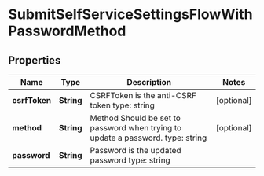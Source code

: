 

# SubmitSelfServiceSettingsFlowWithPasswordMethod


## Properties

Name | Type | Description | Notes
------------ | ------------- | ------------- | -------------
**csrfToken** | **String** | CSRFToken is the anti-CSRF token  type: string |  [optional]
**method** | **String** | Method  Should be set to password when trying to update a password.  type: string |  [optional]
**password** | **String** | Password is the updated password  type: string | 



